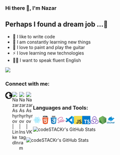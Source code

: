 ### Hi there 👋, I'm Nazar

## Perhaps I found a dream job ...🙂

-   💪 I like to write code
-   🥅 I am constantly learning new things
-   🎉 I love to paint and play the guitar
-   ⚡ I love learning new technologies
-   🤹🏽 I want to speak fluent English

![](https://komarev.com/ghpvc/?username=newqwes&color=green)

### Connect with me:

<a href="https://newqwes.github.io/Ashyrov-Nazar-cv/"><img align="left" alt="webtricks-master.ru" width="22px" src="https://raw.githubusercontent.com/iconic/open-iconic/master/svg/globe.svg" /></a>
<a href="https://www.linkedin.com/in/qwes/"><img align="left" alt="Nazar Ashyrov | LinkedIn" width="22px" src="https://cdn.jsdelivr.net/npm/simple-icons@v3/icons/linkedin.svg" /></a>
<a href="https://www.instagram.com/newnewqwes/"><img align="left" alt="Nazar Ashyrov | Instagram" width="22px" src="https://cdn.jsdelivr.net/npm/simple-icons@v3/icons/instagram.svg" /></a>
<a href="https://vk.com/newqwes"><img align="left" alt="Nazar Ashyrov | VK" width="22px" src="https://cdn.jsdelivr.net/npm/simple-icons@v3/icons/vk.svg" /></a>
<br />

### Languages and Tools:

<img align="left" alt="React" width="26px" src="https://raw.githubusercontent.com/github/explore/80688e429a7d4ef2fca1e82350fe8e3517d3494d/topics/react/react.png" />
<img align="left" alt="HTML5" width="26px" src="https://raw.githubusercontent.com/github/explore/80688e429a7d4ef2fca1e82350fe8e3517d3494d/topics/html/html.png" />
<img align="left" alt="CSS3" width="26px" src="https://raw.githubusercontent.com/github/explore/80688e429a7d4ef2fca1e82350fe8e3517d3494d/topics/css/css.png" />
<img align="left" alt="Sass" width="26px" src="https://raw.githubusercontent.com/github/explore/80688e429a7d4ef2fca1e82350fe8e3517d3494d/topics/sass/sass.png" />
<img align="left" alt="Visual Studio Code" width="26px" src="https://raw.githubusercontent.com/github/explore/80688e429a7d4ef2fca1e82350fe8e3517d3494d/topics/visual-studio-code/visual-studio-code.png" />
<img align="left" alt="JavaScript" width="26px" src="https://raw.githubusercontent.com/github/explore/80688e429a7d4ef2fca1e82350fe8e3517d3494d/topics/javascript/javascript.png" />
<img align="left" alt="TypeScript" width="26px" src="https://raw.githubusercontent.com/github/explore/80688e429a7d4ef2fca1e82350fe8e3517d3494d/topics/typescript/typescript.png" />
<img align="left" alt="Redux" width="26px" src="https://raw.githubusercontent.com/github/explore/80688e429a7d4ef2fca1e82350fe8e3517d3494d/topics/redux/redux.png" />
<img align="left" alt="nodejs" width="26px" src="https://raw.githubusercontent.com/github/explore/80688e429a7d4ef2fca1e82350fe8e3517d3494d/topics/nodejs/nodejs.png" />
<img align="left" alt="Docker" width="26px" src="https://raw.githubusercontent.com/github/explore/80688e429a7d4ef2fca1e82350fe8e3517d3494d/topics/docker/docker.png" />

<br />
<br />

   <img align="left" alt="codeSTACKr's GitHub Stats" src="https://github-readme-stats.vercel.app/api/top-langs/?username=newqwes&langs_count=8&layout=compact" />
    <br />
    <br/>
    <img align="left" alt="codeSTACKr's GitHub Stats" src="https://github-readme-stats.vercel.app/api?username=newqwes&show_icons=true" />
